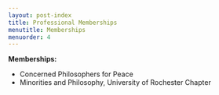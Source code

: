 ```yaml
---
layout: post-index
title: Professional Memberships
menutitle: Memberships
menuorder: 4
---
```


__Memberships:__
- Concerned Philosophers for Peace
- Minorities and Philosophy, University of Rochester Chapter
